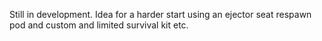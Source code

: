Still in development.
Idea for a harder start using an ejector seat respawn pod and custom and limited survival kit etc.
